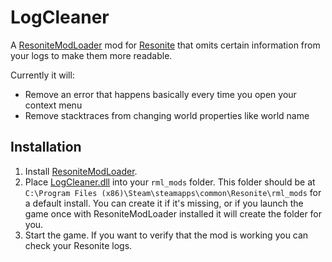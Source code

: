 # LogCleaner

A [ResoniteModLoader](https://github.com/resonite-modding-group/ResoniteModLoader) mod for [Resonite](https://resonite.com/) that omits certain information from your logs to make them more readable.

Currently it will:
- Remove an error that happens basically every time you open your context menu
- Remove stacktraces from changing world properties like world name

## Installation
1. Install [ResoniteModLoader](https://github.com/resonite-modding-group/ResoniteModLoader).
1. Place [LogCleaner.dll](https://github.com/art0007i/LogCleaner/releases/latest/download/LogCleaner.dll) into your `rml_mods` folder. This folder should be at `C:\Program Files (x86)\Steam\steamapps\common\Resonite\rml_mods` for a default install. You can create it if it's missing, or if you launch the game once with ResoniteModLoader installed it will create the folder for you.
1. Start the game. If you want to verify that the mod is working you can check your Resonite logs.